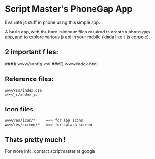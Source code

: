 # Script Master's PhoneGap App

Evaluate js stuff in phone using this simple app.

A basic app, with the bare-minimum files required to create a phone gap app, and to explore various js api in your mobile (kinda like a js console).

## 2 important files:

###1) www/config.xml
###2) www/index.html



## Reference files:
	www/css/index.css
	www/js/index.js

## Icon files
	www/res/icon/*     ==> for app icons
	www/res/screen/*   ==> for splash screen.


## Thats pretty much !

For more info, contact scriptmaster at google

